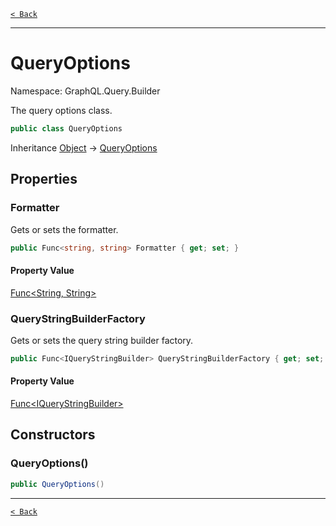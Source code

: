 [`< Back`](./)

---

# QueryOptions

Namespace: GraphQL.Query.Builder

The query options class.

```csharp
public class QueryOptions
```

Inheritance [Object](https://docs.microsoft.com/en-us/dotnet/api/system.object) → [QueryOptions](./graphql.query.builder.queryoptions)

## Properties

### **Formatter**

Gets or sets the formatter.

```csharp
public Func<string, string> Formatter { get; set; }
```

#### Property Value

[Func&lt;String, String&gt;](https://docs.microsoft.com/en-us/dotnet/api/system.func-2)<br>

### **QueryStringBuilderFactory**

Gets or sets the query string builder factory.

```csharp
public Func<IQueryStringBuilder> QueryStringBuilderFactory { get; set; }
```

#### Property Value

[Func&lt;IQueryStringBuilder&gt;](https://docs.microsoft.com/en-us/dotnet/api/system.func-1)<br>

## Constructors

### **QueryOptions()**



```csharp
public QueryOptions()
```

---

[`< Back`](./)
